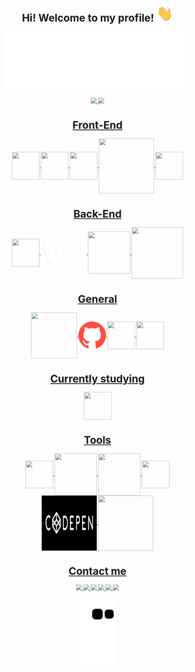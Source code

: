 <!-- Main Title -->
<div align="center">
  <h1>Hi! Welcome to my profile! <img height="45" width="45" src="Hi.gif"></h1>
  <img src="Header.svg">
  <br>
  <br>

  <!-- Stats -->
  <a href="https://github.com/Erick-Pavani">
  <img height="180em" src="https://github-readme-stats.vercel.app/api?username=Erick-Pavani&show_icons=true&theme=tokyonight&include_all_commits=true&count_private=true" />
  <img height="180em" src="https://github-readme-stats.vercel.app/api/top-langs/?username=Erick-Pavani&layout=compact&langs_count=7&theme=tokyonight" />
  
  <!-- Front-End -->
  <h1>Front-End</h1>
  <img align="center" justify="left" height="75" width="75" src="https://cdn.jsdelivr.net/gh/devicons/devicon/icons/html5/html5-plain-wordmark.svg" />
  <img align="center" height="75" width="75" src="https://cdn.jsdelivr.net/gh/devicons/devicon/icons/css3/css3-plain-wordmark.svg" />
  <img align="center" height="75" width="75" src="https://cdn.jsdelivr.net/gh/devicons/devicon/icons/bootstrap/bootstrap-original-wordmark.svg" />       
  <img align="center" height="150" width="150" src="https://cdn.jsdelivr.net/gh/devicons/devicon/icons/tailwindcss/tailwindcss-original-wordmark.svg" />
  <img align="center" height="75" width="75" src="https://cdn.jsdelivr.net/gh/devicons/devicon/icons/javascript/javascript-plain.svg" />

  <!-- Back-End -->
  <h1>Back-End</h1>
  <img align="center" height="75" width="75" src="https://cdn.jsdelivr.net/gh/devicons/devicon/icons/python/python-original.svg" />
  <img align="center" height="75" width="125" src="Flask_logo.svg" />
  <img align="center" height="115" width="115" src="https://cdn.jsdelivr.net/gh/devicons/devicon/icons/django/django-plain-wordmark.svg" />
  <img align="center" height="140" width="140" src="https://cdn.jsdelivr.net/gh/devicons/devicon/icons/mysql/mysql-original-wordmark.svg" />

  <!-- Gerais -->
  <h1>General</h1>
  <img align="center" height="125" width="125" src="https://cdn.jsdelivr.net/gh/devicons/devicon/icons/git/git-plain-wordmark.svg" />
  <img align="center" height="75" width="75" src="github.png" />
  <img align="center" height="75" width="75" src="https://cdn.jsdelivr.net/gh/devicons/devicon/icons/vscode/vscode-original-wordmark.svg" />
  <img align="center" height="75" width="75" src="https://cdn.jsdelivr.net/gh/devicons/devicon/icons/selenium/selenium-original.svg" />

  <!-- Estudando -->
  <h1>Currently studying</h1>
  <img align="center" height="75" width="75" src="https://cdn.jsdelivr.net/gh/devicons/devicon/icons/react/react-original-wordmark.svg" />
  
  <!-- Ferramentas -->
  <h1>Tools</h1>
  <img align="center" height="75" width="75" src="https://cdn.jsdelivr.net/gh/devicons/devicon/icons/jupyter/jupyter-original-wordmark.svg" />
  <img align="center" height="115" width="115" src="https://cdn.jsdelivr.net/gh/devicons/devicon/icons/anaconda/anaconda-original-wordmark.svg" />
  <img align="center" height="115" width="115" src="https://cdn.jsdelivr.net/gh/devicons/devicon/icons/google/google-original-wordmark.svg" />
  <img align="center" height="75" width="75" src="https://cdn.jsdelivr.net/gh/devicons/devicon/icons/chrome/chrome-original-wordmark.svg" />
  <img align="center" height="150" width="150" src="codepen_logo.png" />
  <img align="center" height="150" width="150" src="https://cdn.jsdelivr.net/gh/devicons/devicon/icons/pycharm/pycharm-original-wordmark.svg" />        
  
  <!-- Links para contato -->
  <h1>Contact me</h1>
  <!--   Facebook -->
  <a href="https://www.facebook.com/erick.pavani" target="_blank">
    <img src="https://img.shields.io/badge/Facebook-1877F2?style=for-the-badge&logo=facebook&logoColor=white">
  </a>
  <!-- Instagram -->
  <a href="https://www.instagram.com/erick_pss" target="_blank">
    <img src="https://img.shields.io/badge/Instagram-E4405F?style=for-the-badge&logo=instagram&logoColor=white">
  </a>
  <!-- Twitter -->
  <a href="https://twitter.com/erick_pavani" target="_blank">
    <img src="https://img.shields.io/badge/Twitter-1DA1F2?style=for-the-badge&logo=twitter&logoColor=white">
  </a>
  <!-- Youtube -->
  <a href="https://www.youtube.com/channel/UC8GxBzTm2bfg1cqmz8ZEqUw" target="_blank">
    <img src="https://img.shields.io/badge/YouTube-FF0000?style=for-the-badge&logo=youtube&logoColor=white">
  </a>
  <!-- Email -->
  <a href="mailto:erickspavanii@gmail.com">
    <img src="https://img.shields.io/badge/-Gmail-%23333?style=for-the-badge&logo=gmail&logoColor=white">
  </a>
  <!-- Linkedin -->
  <a href="https://www.linkedin.com/in/erick-sylvestrin-pavani-84a018230/" target="_blank">
    <img src="https://img.shields.io/badge/LinkedIn-0077B5?style=for-the-badge&logo=linkedin&logoColor=white">
  </a>

  <!-- Cobrinha dos commits -->
  ![Snake animation](https://github.com/Erick-Pavani/Erick-Pavani/blob/output/github-contribution-grid-snake.svg)

</div>
